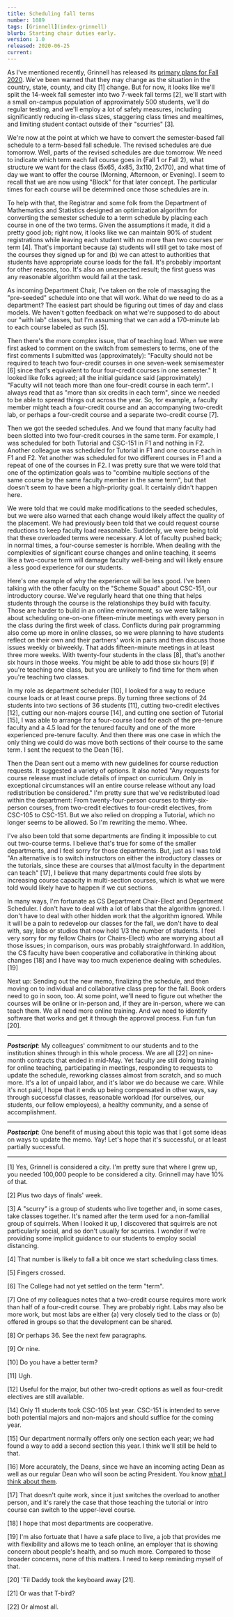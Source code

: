 ```yaml
---
title: Scheduling fall terms
number: 1089
tags: [Grinnell](index-grinnell)
blurb: Starting chair duties early.
version: 1.0
released: 2020-06-25
current: 
---
```

As I've mentioned recently, Grinnell has released its [primary plans
for Fall
2020](https://www.grinnell.edu/campus-life/health-wellness/coronavirus/students/overview).
We've been warned that they may change as the situation in the
country, state, county, and city [1] change.  But for now, it looks
like we'll split the 14-week fall semester into two 7-week fall
terms [2], we'll start with a small on-campus population of
approximately 500 students, we'll do regular testing, and we'll
employ a lot of safety measures, including significantly reducing
in-class sizes, staggering class times and mealtimes, and limiting student
contact outside of their "scurries" [3].

We're now at the point at which we have to convert the semester-based
fall schedule to a term-based fall schedule.  The revised schedules
are due tomorrow.  Well, parts of the revised schedules are due
tomorrow.  We need to indicate which term each fall course goes in
(Fall 1 or Fall 2), what structure we want for the class (5x65,
4x85, 3x110, 2x170), and what time of day we want to offer the
course (Morning, Afternoon, or Evening).  I seem to recall that we
are now using "Block" for that later concept.  The particular times
for each course will be determined once those schedules are in.

To help with that, the Registrar and some folk from the Department
of Mathematics and Statistics designed an optimization algorithm
for converting the semester schedule to a term schedule by placing
each course in one of the two terms.  Given the assumptions it made,
it did a pretty good job; right now, it looks like we can maintain
90% of student registrations while leaving each student with no
more than two courses per term [4].  That's important because (a)
students will still get to take most of the courses they signed up
for and (b) we can attest to authorities that students have appropriate
course loads for the fall.  It's probably important for other
reasons, too.  It's also an unexpected result; the first guess was
any reasonable algorithm would fail at the task.

As incoming Department Chair, I've taken on the role of massaging
the "pre-seeded" schedule into one that will work.  What do we need
to do as a department?  The easiest part should be figuring out
times of day and class models.  We haven't gotten feedback on what
we're supposed to do about our "with lab" classes, but I'm assuming
that we can add a 170-minute lab to each course labeled as such
[5].

Then there's the more complex issue, that of teaching load.  When
we were first asked to comment on the switch from semesters to
terms, one of the first comments I submitted was (approximately):
"Faculty should not be required to teach two four-credit courses
in one seven-week semisemester [6] since that's equivalent to four
four-credit courses in one semester."  It looked like folks agreed;
all the initial guidance said (approximately) "Faculty will not
teach more than one four-credit course in each term".  I always
read that as "more than six credits in each term", since we needed
to be able to spread things out across the year.  So, for example,
a faculty member might teach a four-credit course and an accompanying
two-credit lab, or perhaps a four-credit course and a separate
two-credit course [7].

Then we got the seeded schedules.  And we found that many faculty
had been slotted into two four-credit courses in the same term.
For example, I was scheduled for both Tutorial and CSC-151 in F1
and nothing in F2.  Another colleague was scheduled for Tutorial
in F1 and one course each in F1 and F2.  Yet another was scheduled
for two different courses in F1 and a repeat of one of the courses
in F2.  I was pretty sure that we were told that one of the
optimization goals was to "combine multiple sections of the same course
by the same faculty member in the same term", but that doesn't seem
to have been a high-priority goal.  It certainly didn't happen here.

We were told that we could make modifications to the seeded schedules,
but we were also warned that each change would likely affect the
quality of the placement.  We had previously been told that we could
request course reductions to keep faculty load reasonable.  Suddenly,
we were being told that these overloaded terms were necessary.  A
lot of faculty pushed back; in normal times, a four-course semester
is horrible.  When dealing with the complexities of significant
course changes and online teaching, it seems like a two-course term
will damage faculty well-being and will likely ensure a less good
experience for our students.

Here's one example of why the experience will be less good.  I've
been talking with the other faculty on the "Scheme Squad" about
CSC-151, our introductory course.  We've regularly heard that one
thing that helps students through the course is the relationships
they build with faculty.  Those are harder to build in an online
environment, so we were talking about scheduling one-on-one
fifteen-minute meetings with every person in the class during the
first week of class.  Conflicts during pair programming also come
up more in online classes, so we were planning to have students
reflect on their own and their partners' work in pairs and then
discuss those issues weekly or biweekly.  That adds fifteen-minute
meetings in at least three more weeks.  With twenty-four students
in the class [8], that's another six hours in those weeks.  You
might be able to add those six hours [9] if you're teaching one
class, but you are unlikely to find time for them when you're
teaching two classes.

In my role as department scheduler [10], I looked for a way
to reduce course loads or at least course preps.  By turning three
sections of 24 students into two sections of 36 students [11],
cutting two-credit electives [12], cutting our non-majors course
[14], and cutting one section of Tutorial [15], I was able to arrange
for a four-course load for each of the pre-tenure faculty and a 4.5
load for the tenured faculty and one of the more experienced
pre-tenure faculty.  And then there was one case in which the only
thing we could do was move both sections of their course to the
same term.  I sent the request to the Dean [16].

Then the Dean sent out a memo with new guidelines for course reduction
requests.  It suggested a variety of options.  It also noted "Any
requests for course release must include details of impact on
curriculum.  Only in exceptional circumstances will an entire course
release without any load redistribution be considered."  I'm pretty
sure that we've redistributed load within the department: From
twenty-four-person courses to thirty-six-person courses, from
two-credit electives to four-credit electives, from CSC-105 to
CSC-151.  But we also relied on dropping a Tutorial, which no longer
seems to be allowed.  So I'm rewriting the memo.  Whee.

I've also been told that some departments are finding it impossible
to cut out two-course terms.  I believe that's true for some of the
smaller departments, and I feel sorry for those departments.  But,
just as I was told "An alternative is to switch instructors on
either the introductory classes or the tutorials, since these are
courses that all/most faculty in the department can teach" [17], I
believe that many departments could free slots by increasing course
capacity in multi-section courses, which is what we were told would
likely have to happen if we cut sections.

In many ways, I'm fortunate as CS Department Chair-Elect and
Department Scheduler.  I don't have to deal with a lot of labs that
the algorithm ignored.  I don't have to deal with other hidden work
that the algorithm ignored.  While it will be a pain to redevelop
our classes for the fall, we don't have to deal with, say, labs or
studios that now hold 1/3 the number of students.  I feel very sorry
for my fellow Chairs (or Chairs-Elect) who are worrying about all
those issues; in comparison, ours was probably straightforward.  In
addition, the CS faculty have been cooperative and collaborative
in thinking about changes [18] and I have way too much experience
dealing with schedules. [19]

Next up: Sending out the new memo, finalizing the schedule, and
then moving on to individual and collaborative class prep for the
fall.  Book orders need to go in soon, too.  At some point, we'll
need to figure out whether the courses will be online or in-person
and, if they are in-person, where we can teach them.  We all need more
online training.  And we need to identify software that works and get
it through the approval process.  Fun fun fun [20].

---

**_Postscript_**: My colleagues' commitment to our students and to
the institution shines through in this whole process.  We are all
[22] on nine-month contracts that ended in mid-May.  Yet faculty
are still doing training for online teaching, participating in
meetings, responding to requests to update the schedule, reworking
classes almost from scratch, and so much more.  It's a lot of unpaid
labor, and it's labor we do because we care.  While it's not paid,
I hope that it ends up being compensated in other ways, say through
successful classes, reasonable workload (for ourselves, our students,
our fellow employees), a healthy community, and a sense of
accomplishment.

---

**_Postscript_**: One benefit of musing about this topic was that
I got some ideas on ways to update the memo.  Yay!  Let's hope that
it's successful, or at least partially successful.

---
 
[1] Yes, Grinnell is considered a city.  I'm pretty sure that where I
grew up, you needed 100,000 people to be considered a city.  Grinnell
may have 10% of that.

[2] Plus two days of finals' week.

[3] A "scurry" is a group of students who live together and, in some
cases, take classes together.  It's named after the term used for a
non-familial group of squirrels.  When I looked it up, I discovered 
that squirrels are not particularly social, and so don't usually for
scurries.  I wonder if we're providing some implicit guidance to our
students to employ social distancing.

[4] That number is likely to fall a bit once we start scheduling
class times.

[5] Fingers crossed.

[6] The College had not yet settled on the term "term".

[7] One of my colleagues notes that a two-credit course requires more
work than half of a four-credit course.  They are probably right.  Labs
may also be more work, but most labs are either (a) very closely tied
to the class or (b) offered in groups so that the development can be
shared.

[8] Or perhaps 36.  See the next few paragraphs.

[9] Or nine.

[10] Do you have a better term?

[11] Ugh.

[12] Useful for the major, but other two-credit options as well
as four-credit electives are still available.

[14] Only 11 students took CSC-105 last year.  CSC-151 is intended 
to serve both potential majors and non-majors and should suffice for
the coming year.

[15] Our department normally offers only one section each year; we
had found a way to add a second section this year.  I think we'll
still be held to that.

[16] More accurately, the Dean*s*, since we have an incoming acting
Dean as well as our regular Dean who will soon be acting President.
You know [what I think about them](letter-to-bot-2020-05-16).

[17] That doesn't quite work, since it just switches the overload
to another person, and it's rarely the case that those teaching the
tutorial or intro course can switch to the upper-level course.

[18] I hope that most departments are cooperative.

[19] I'm also fortuate that I have a safe place to live, a job that 
provides me with flexibility and allows me to teach online, an employer
that is showing concern about people's health, and so much more.
Compared to those broader concerns, none of this matters.  I need
to keep reminding myself of that.

[20] 'Til Daddy took the keyboard away [21].

[21] Or was that T-bird?

[22] Or almost all.
